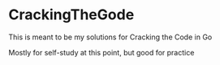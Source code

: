 # CrackingTheGode

This is meant to be my solutions for Cracking the Code in Go

Mostly for self-study at this point, but good for practice